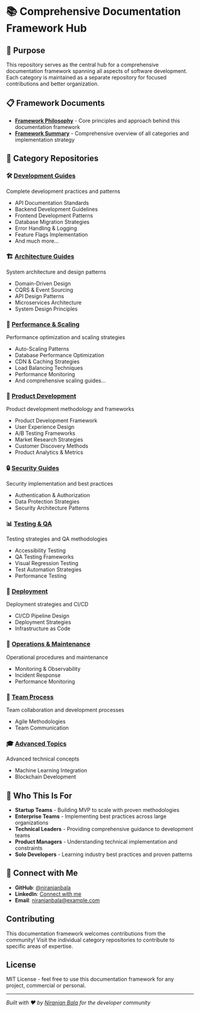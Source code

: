 # 📚 Comprehensive Documentation Framework Hub

## 🎯 Purpose
This repository serves as the central hub for a comprehensive documentation framework spanning all aspects of software development. Each category is maintained as a separate repository for focused contributions and better organization.

## 📋 Framework Documents
- **[Framework Philosophy](FRAMEWORK_PHILOSOPHY.md)** - Core principles and approach behind this documentation framework
- **[Framework Summary](FRAMEWORK_SUMMARY.md)** - Comprehensive overview of all categories and implementation strategy

## 📂 Category Repositories

### 🛠️ **[Development Guides](https://github.com/niranjanbala/development-guides)**
Complete development practices and patterns
- API Documentation Standards
- Backend Development Guidelines
- Frontend Development Patterns
- Database Migration Strategies
- Error Handling & Logging
- Feature Flags Implementation
- And much more...

### 🏗️ **[Architecture Guides](https://github.com/niranjanbala/architecture-guides)**
System architecture and design patterns
- Domain-Driven Design
- CQRS & Event Sourcing
- API Design Patterns
- Microservices Architecture
- System Design Principles

### 🚀 **[Performance & Scaling](https://github.com/niranjanbala/performance-scaling)**
Performance optimization and scaling strategies
- Auto-Scaling Patterns
- Database Performance Optimization
- CDN & Caching Strategies
- Load Balancing Techniques
- Performance Monitoring
- And comprehensive scaling guides...

### 🎯 **[Product Development](https://github.com/niranjanbala/product-development)**
Product development methodology and frameworks
- Product Development Framework
- User Experience Design
- A/B Testing Frameworks
- Market Research Strategies
- Customer Discovery Methods
- Product Analytics & Metrics

### 🔒 **[Security Guides](https://github.com/niranjanbala/security-guides)**
Security implementation and best practices
- Authentication & Authorization
- Data Protection Strategies
- Security Architecture Patterns

### 📊 **[Testing & QA](https://github.com/niranjanbala/testing-qa)**
Testing strategies and QA methodologies
- Accessibility Testing
- QA Testing Frameworks
- Visual Regression Testing
- Test Automation Strategies
- Performance Testing

### 🚀 **[Deployment](https://github.com/niranjanbala/deployment)**
Deployment strategies and CI/CD
- CI/CD Pipeline Design
- Deployment Strategies
- Infrastructure as Code

### 🔧 **[Operations & Maintenance](https://github.com/niranjanbala/operations-maintenance)**
Operational procedures and maintenance
- Monitoring & Observability
- Incident Response
- Performance Monitoring

### 👥 **[Team Process](https://github.com/niranjanbala/team-process)**
Team collaboration and development processes
- Agile Methodologies
- Team Communication

### 🎓 **[Advanced Topics](https://github.com/niranjanbala/advanced-topics)**
Advanced technical concepts
- Machine Learning Integration
- Blockchain Development

## 🎯 Who This Is For

- **Startup Teams** - Building MVP to scale with proven methodologies
- **Enterprise Teams** - Implementing best practices across large organizations
- **Technical Leaders** - Providing comprehensive guidance to development teams
- **Product Managers** - Understanding technical implementation and constraints
- **Solo Developers** - Learning industry best practices and proven patterns

## 🤝 Connect with Me

- **GitHub**: [@niranjanbala](https://github.com/niranjanbala)
- **LinkedIn**: [Connect with me](https://linkedin.com/in/niranjanbala)
- **Email**: [niranjanbala@example.com](mailto:niranjanbala@example.com)

## Contributing

This documentation framework welcomes contributions from the community! Visit the individual category repositories to contribute to specific areas of expertise.

## License

MIT License - feel free to use this documentation framework for any project, commercial or personal.

---

*Built with ❤️ by [Niranjan Bala](https://github.com/niranjanbala) for the developer community*
